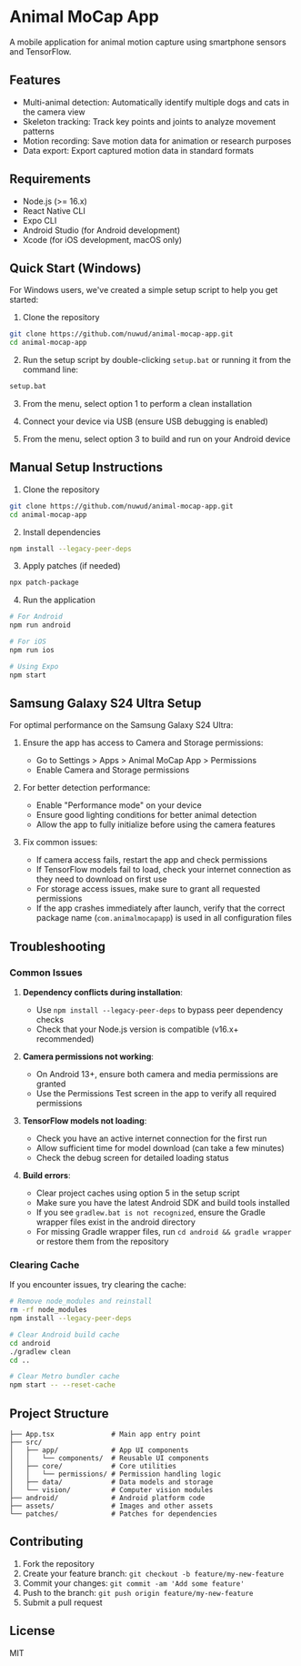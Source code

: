 # Animal MoCap App

A mobile application for animal motion capture using smartphone sensors and TensorFlow.

## Features

- Multi-animal detection: Automatically identify multiple dogs and cats in the camera view
- Skeleton tracking: Track key points and joints to analyze movement patterns
- Motion recording: Save motion data for animation or research purposes
- Data export: Export captured motion data in standard formats

## Requirements

- Node.js (>= 16.x)
- React Native CLI
- Expo CLI
- Android Studio (for Android development)
- Xcode (for iOS development, macOS only)

## Quick Start (Windows)

For Windows users, we've created a simple setup script to help you get started:

1. Clone the repository
```bash
git clone https://github.com/nuwud/animal-mocap-app.git
cd animal-mocap-app
```

2. Run the setup script by double-clicking `setup.bat` or running it from the command line:
```bash
setup.bat
```

3. From the menu, select option 1 to perform a clean installation

4. Connect your device via USB (ensure USB debugging is enabled)

5. From the menu, select option 3 to build and run on your Android device

## Manual Setup Instructions

1. Clone the repository

```bash
git clone https://github.com/nuwud/animal-mocap-app.git
cd animal-mocap-app
```

2. Install dependencies

```bash
npm install --legacy-peer-deps
```

3. Apply patches (if needed)

```bash
npx patch-package
```

4. Run the application

```bash
# For Android
npm run android

# For iOS
npm run ios

# Using Expo
npm start
```

## Samsung Galaxy S24 Ultra Setup

For optimal performance on the Samsung Galaxy S24 Ultra:

1. Ensure the app has access to Camera and Storage permissions:
   - Go to Settings > Apps > Animal MoCap App > Permissions
   - Enable Camera and Storage permissions

2. For better detection performance:
   - Enable "Performance mode" on your device
   - Ensure good lighting conditions for better animal detection
   - Allow the app to fully initialize before using the camera features

3. Fix common issues:
   - If camera access fails, restart the app and check permissions
   - If TensorFlow models fail to load, check your internet connection as they need to download on first use
   - For storage access issues, make sure to grant all requested permissions
   - If the app crashes immediately after launch, verify that the correct package name (`com.animalmocapapp`) is used in all configuration files

## Troubleshooting

### Common Issues

1. **Dependency conflicts during installation**:
   - Use `npm install --legacy-peer-deps` to bypass peer dependency checks
   - Check that your Node.js version is compatible (v16.x+ recommended)

2. **Camera permissions not working**:
   - On Android 13+, ensure both camera and media permissions are granted
   - Use the Permissions Test screen in the app to verify all required permissions

3. **TensorFlow models not loading**:
   - Check you have an active internet connection for the first run
   - Allow sufficient time for model download (can take a few minutes)
   - Check the debug screen for detailed loading status

4. **Build errors**:
   - Clear project caches using option 5 in the setup script
   - Make sure you have the latest Android SDK and build tools installed
   - If you see `gradlew.bat is not recognized`, ensure the Gradle wrapper files exist in the android directory
   - For missing Gradle wrapper files, run `cd android && gradle wrapper` or restore them from the repository

### Clearing Cache

If you encounter issues, try clearing the cache:

```bash
# Remove node_modules and reinstall
rm -rf node_modules
npm install --legacy-peer-deps

# Clear Android build cache
cd android
./gradlew clean
cd ..

# Clear Metro bundler cache
npm start -- --reset-cache
```

## Project Structure

```
├── App.tsx              # Main app entry point
├── src/
│   ├── app/             # App UI components
│   │   └── components/  # Reusable UI components
│   ├── core/            # Core utilities
│   │   └── permissions/ # Permission handling logic
│   ├── data/            # Data models and storage
│   └── vision/          # Computer vision modules
├── android/             # Android platform code
├── assets/              # Images and other assets
└── patches/             # Patches for dependencies
```

## Contributing

1. Fork the repository
2. Create your feature branch: `git checkout -b feature/my-new-feature`
3. Commit your changes: `git commit -am 'Add some feature'`
4. Push to the branch: `git push origin feature/my-new-feature`
5. Submit a pull request

## License

MIT